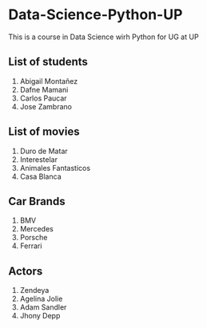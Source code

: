 # Data-Science-Python-UP
This is a course in Data Science wirh Python for UG at UP 

## List of students
1. Abigail Montañez
2. Dafne Mamani
3. Carlos Paucar
4. Jose Zambrano

## List of movies
1. Duro de Matar
2. Interestelar
3. Animales Fantasticos
4. Casa Blanca

## Car Brands
1. BMV
2. Mercedes
3. Porsche
4. Ferrari

## Actors
1. Zendeya
2. Agelina Jolie
3. Adam Sandler
4. Jhony Depp